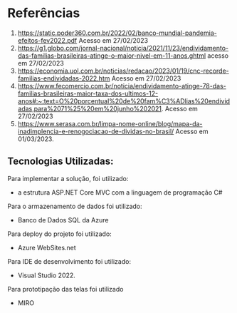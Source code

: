 # Referências
1. https://static.poder360.com.br/2022/02/banco-mundial-pandemia-efeitos-fev2022.pdf Acesso em 27/02/2023
2. https://g1.globo.com/jornal-nacional/noticia/2021/11/23/endividamento-das-familias-brasileiras-atinge-o-maior-nivel-em-11-anos.ghtml acesso em 27/02/2023
3. https://economia.uol.com.br/noticias/redacao/2023/01/19/cnc-recorde-familias-endividadas-2022.htm Acesso em 27/02/2023
4. https://www.fecomercio.com.br/noticia/endividamento-atinge-78-das-familias-brasileiras-maior-taxa-dos-ultimos-12-anos#:~:text=O%20porcentual%20de%20fam%C3%ADlias%20endividadas,para%2071%25%20em%20junho%202021. Acesso em 27/02/2023
5. https://www.serasa.com.br/limpa-nome-online/blog/mapa-da-inadimplencia-e-renogociacao-de-dividas-no-brasil/ Acesso em 01/03/2023.


## Tecnologias Utilizadas:

Para implementar a solução, foi utilizado:
* a estrutura ASP.NET Core MVC com a linguagem de programação C#

Para o armazenamento de dados foi utilizado:
* Banco de Dados SQL da Azure

Para deploy do projeto foi utilizado:
* Azure WebSites.net

Para IDE de desenvolvimento foi utilizado:
* Visual Studio 2022.

Para prototipação das telas foi utilizado
* MIRO
